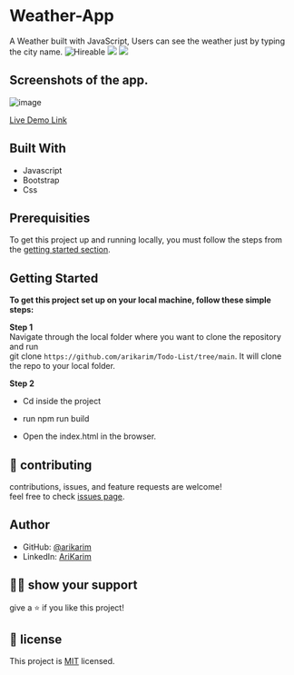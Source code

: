 # Weather-App

A Weather built with JavaScript, Users can see the weather just by typing the city name.
![Hireable](https://img.shields.io/badge/Hireable-yes-success) ![](https://img.shields.io/badge/Mobile--responsive-yes-green) ![](https://img.shields.io/badge/-Microverse%20projects-blueviolet)


## Screenshots of the app.

![image](./src/img/screen.png)


[Live Demo Link](https://arikarim.github.io/Todo-List/?)

## Built With

- Javascript
- Bootstrap
- Css

## Prerequisities

To get this project up and running locally, you must follow the steps from the [getting started section](#getting-started).

## Getting Started

**To get this project set up on your local machine, follow these simple steps:**

**Step 1**<br>
Navigate through the local folder where you want to clone the repository and run<br>
git clone `https://github.com/arikarim/Todo-List/tree/main`. It will clone the repo to your local folder.<br>

**Step 2**<br>
- Cd inside the project

- run npm run build

- Open the index.html in the browser.


## 🤝 contributing

contributions, issues, and feature requests are welcome!<br/>feel free to check [issues page](https://github.com/arikarim/Todo-List/issues).

## Author

- GitHub: [@arikarim](https://github.com/arikarim)
- LinkedIn: [AriKarim](https://www.linkedin.com/in/ari-karim-523bb81b3)

## 🙋‍♂ show your support

give a ⭐️ if you like this project!

## 📝 license



This project is [MIT](LICENSE) licensed.